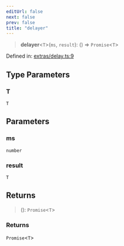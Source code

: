 ```yaml
---
editUrl: false
next: false
prev: false
title: "delayer"
---
```


> **delayer**\<`T`\>(`ms`, `result`): () => `Promise`\<`T`\>

Defined in: [extras/delay.ts:9](https://github.com/WinstonFassett/matchina/blob/2d22b2187dda803854f54b63fe09d04bd833387d/src/extras/delay.ts#L9)

## Type Parameters

### T

`T`

## Parameters

### ms

`number`

### result

`T`

## Returns

> (): `Promise`\<`T`\>

### Returns

`Promise`\<`T`\>
